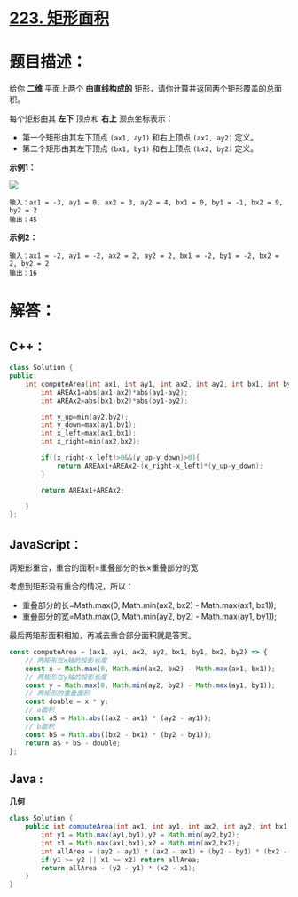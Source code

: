 # [223. 矩形面积](https://leetcode-cn.com/problems/rectangle-area/)

# 题目描述：

给你 **二维** 平面上两个 **由直线构成的** 矩形，请你计算并返回两个矩形覆盖的总面积。

每个矩形由其 **左下** 顶点和 **右上** 顶点坐标表示：

- 第一个矩形由其左下顶点 `(ax1, ay1)` 和右上顶点 `(ax2, ay2)` 定义。
- 第二个矩形由其左下顶点 `(bx1, by1)` 和右上顶点 `(bx2, by2)` 定义。



**示例1：**

![](https://assets.leetcode.com/uploads/2021/05/08/rectangle-plane.png)

```
输入：ax1 = -3, ay1 = 0, ax2 = 3, ay2 = 4, bx1 = 0, by1 = -1, bx2 = 9, by2 = 2
输出：45
```

**示例2：**

```
输入：ax1 = -2, ay1 = -2, ax2 = 2, ay2 = 2, bx1 = -2, by1 = -2, bx2 = 2, by2 = 2
输出：16
```



# 解答：

## C++：

```cpp
class Solution {
public:
    int computeArea(int ax1, int ay1, int ax2, int ay2, int bx1, int by1, int bx2, int by2) {
        int AREAx1=abs(ax1-ax2)*abs(ay1-ay2);
        int AREAx2=abs(bx1-bx2)*abs(by1-by2);

        int y_up=min(ay2,by2);
        int y_down=max(ay1,by1);
        int x_left=max(ax1,bx1);
        int x_right=min(ax2,bx2);

        if((x_right-x_left)>0&&(y_up-y_down)>0){
            return AREAx1+AREAx2-(x_right-x_left)*(y_up-y_down);
        }

        return AREAx1+AREAx2;

    }
};
```



## JavaScript：

两矩形重合，重合的面积=重叠部分的长×重叠部分的宽

考虑到矩形没有重合的情况，所以：

- 重叠部分的长=Math.max(0, Math.min(ax2, bx2) - Math.max(ax1, bx1));
- 重叠部分的宽=Math.max(0, Math.min(ay2, by2) - Math.max(ay1, by1));

最后两矩形面积相加，再减去重合部分面积就是答案。

```javascript
const computeArea = (ax1, ay1, ax2, ay2, bx1, by1, bx2, by2) => {
    // 两矩形在x轴的投影长度
    const x = Math.max(0, Math.min(ax2, bx2) - Math.max(ax1, bx1));
    // 两矩形在y轴的投影长度
    const y = Math.max(0, Math.min(ay2, by2) - Math.max(ay1, by1));
    // 两矩形的重叠面积
    const double = x * y;
    // a面积
    const aS = Math.abs((ax2 - ax1) * (ay2 - ay1));
    // b面积
    const bS = Math.abs((bx2 - bx1) * (by2 - by1));
    return aS + bS - double;
};
```

## Java :

**几何**

```java
class Solution {
    public int computeArea(int ax1, int ay1, int ax2, int ay2, int bx1, int by1, int bx2, int by2) {
        int y1 = Math.max(ay1,by1),y2 = Math.min(ay2,by2);
        int x1 = Math.max(ax1,bx1),x2 = Math.min(ax2,bx2);
        int allArea = (ay2 - ay1) * (ax2 - ax1) + (by2 - by1) * (bx2 - bx1);
        if(y1 >= y2 || x1 >= x2) return allArea;
        return allArea - (y2 - y1) * (x2 - x1);
    }
}
```

